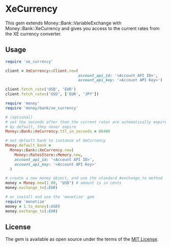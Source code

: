 # XeCurrency

This gem extends Money::Bank::VariableExchange with Money::Bank::XeCurrency and
gives you access to the current rates from the XE currency converter.

## Usage

```ruby
require 'xe_currency'

client = XeCurrency::Client.new(
                                account_api_id: '<Account API ID>',
                                account_api_key: '<Account API Key>')

client.fetch_rate('USD', 'EUR')
client.fetch_rates('USD', ['EUR', 'JPY'])
```

```ruby
require 'money'
require 'money/bank/xe_currency'

# (optional)
# set the seconds after than the current rates are automatically expired
# by default, they never expire
Money::Bank::XeCurrency.ttl_in_seconds = 86400

# set default bank to instance of XeCurrency
Money.default_bank =
  Money::Bank::XeCurrency.new(
    Money::RatesStore::Memory.new,
    account_api_id: '<Account API ID>',
    account_api_key: '<Account API Key>'
  )

# create a new money object, and use the standard #exchange_to method
money = Money.new(1_00, "USD") # amount is in cents
money.exchange_to(:EUR)

# or install and use the 'monetize' gem
require 'monetize'
money = 1.to_money(:USD)
money.exchange_to(:EUR)
```

## License

The gem is available as open source under the terms of the [MIT License](http://opensource.org/licenses/MIT).
